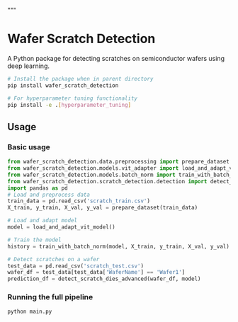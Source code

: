 """
# Wafer Scratch Detection

A Python package for detecting scratches on semiconductor wafers using deep learning.

```bash
# Install the package when in parent directory
pip install wafer_scratch_detection

# For hyperparameter tuning functionality
pip install -e .[hyperparameter_tuning]
```

## Usage

### Basic usage

```python
from wafer_scratch_detection.data.preprocessing import prepare_dataset
from wafer_scratch_detection.models.vit_adapter import load_and_adapt_vit_model
from wafer_scratch_detection.models.batch_norm import train_with_batch_norm
from wafer_scratch_detection.scratch_detection.detection import detect_scratch_dies_advanced
import pandas as pd
# Load and preprocess data
train_data = pd.read_csv('scratch_train.csv')
X_train, y_train, X_val, y_val = prepare_dataset(train_data)

# Load and adapt model
model = load_and_adapt_vit_model()

# Train the model
history = train_with_batch_norm(model, X_train, y_train, X_val, y_val)

# Detect scratches on a wafer
test_data = pd.read_csv('scratch_test.csv')
wafer_df = test_data[test_data['WaferName'] == 'Wafer1']
prediction_df = detect_scratch_dies_advanced(wafer_df, model)
```

### Running the full pipeline

```bash
python main.py
```